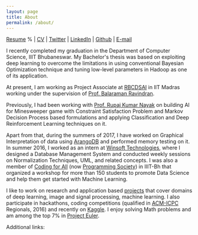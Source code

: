 ```yaml
---
layout: page
title: About
permalink: /about/
---
```


 [Resume](https://goo.gl/CwL1xK) 
% | [CV](https://drive.google.com/open?id=1NQGMJNoKZuFQKdM7OX7LXxeex3UcRKnT)
| [Twitter](https://twitter.com/pranshumalviya8)
| [LinkedIn](https://www.linkedin.com/in/pranshumalviya2)
| [Github](https://github.com/pranshu28)
| [E-mail](mailto:pranshumalviya2@gmail.com)

I recently completed my graduation in the Department of Computer Science, IIIT Bhubaneswar. My Bachelor's thesis was based on exploiting deep learning to overcome the limitations in using conventional Bayesian Optimization technique and tuning low-level parameters in Hadoop as one of its application.

At present, I am working as Project Associate at [RBCDSAI](https://rbc-dsai.iitm.ac.in/) in IIT Madras working under the supervision of [Prof. Balaraman Ravindran](http://www.cse.iitm.ac.in/~ravi/).

Previously, I had been working with [Prof. Rupaj Kumar Nayak](https://sites.google.com/a/iiit-bh.ac.in/r-k-nayak/) on building AI for Minesweeper game with Constraint Satisfaction Problem and Markov Decision Process based formulations and applying Classification and Deep Reinforcement Learning techniques on it. 

Apart from that, during the summers of 2017, I have worked on Graphical Interpretation of data using [ArangoDB](goo.gl/wWLbmV) and performed memory testing on it. In summer 2016, I worked as an intern at [Winsoft Technologies](http://www.winsoftech.com/), where I designed a Database Management System and conducted weekly sessions on Normalization Techniques, UML, and related concepts. I was also a member of [Coding for All](https://www.facebook.com/C4AIIITBH/) (now [Programming Society](https://www.facebook.com/psocietyiiitbh)) in IIIT-Bh that organized a workshop for more than 150 students to promote Data Science and help them get started with Machine Learning.

I like to work on research and application based [projects](/projects/) that cover domains of deep learning, image and signal processing, machine learning. I also participate in hackathons, coding competitions (qualified in [ACM-ICPC ](http://acm.iitkgp.ac.in/)Regionals, 2016) and recently on [Kaggle](https://www.kaggle.com/pranshu2). I enjoy solving Math problems and am among the top 7% in [Project Euler](https://projecteuler.net/). 

Additional links:
